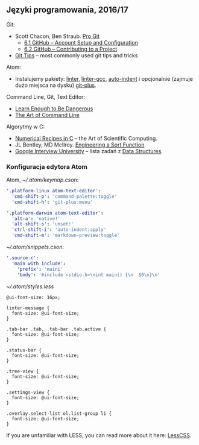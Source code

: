 ## Języki programowania, 2016/17

Git:

* Scott Chacon, Ben Straub. [Pro Git](https://git-scm.com/book/en/v2)
  - [6.1 GitHub – Account Setup and Configuration](https://git-scm.com/book/en/v2/GitHub-Account-Setup-and-Configuration)
  - [6.2 GitHub – Contributing to a Project](https://git-scm.com/book/en/v2/GitHub-Contributing-to-a-Project)
* [Git Tips](https://github.com/git-tips/tips) – most commonly used git tips and tricks

Atom:

* Instalujemy pakiety:
  [linter](https://github.com/atom-community/linter),
  [linter-gcc](https://atom.io/packages/linter-gcc),
  [auto-indent](https://atom.io/packages/auto-indent) i opcjonalnie
  (zajmuje dużo miejsca na dysku)
  [git-plus](https://atom.io/packages/git-plus).

Command Line, Git, Text Editor:

* [Learn Enough to Be Dangerous](http://www.learnenough.com)
* [The Art of Command Line](https://github.com/jlevy/the-art-of-command-line)

Algorytmy w C:

* [Numerical Recipes in C](http://www2.units.it/ipl/students_area/imm2/files/Numerical_Recipes.pdf) –
  the Art of Scientific Computing.
* JL Bentley, MD McIlroy.
  [Engineering a Sort Function](http://cs.fit.edu/~pkc/classes/writing/samples/bentley93engineering.pdf).
* [Google Interview University](https://github.com/jwasham/google-interview-university) – lista zadań
  z [Data Structures](https://github.com/jwasham/google-interview-university#data-structures).


### Konfiguracja edytora Atom

Atom, *~/.atom/keymap.cson*:

```yaml
'.platform-linux atom-text-editor':
  'cmd-shift-p': 'command-palette:toggle'
  'cmd-shift-h': 'git-plus:menu'

'.platform-darwin atom-text-editor':
  'alt-a': 'native!'
  'alt-shift-s': 'unset!'
  'ctrl-shift-i': 'auto-indent:apply'
  'cmd-shift-m': 'markdown-preview:toggle'
```

*~/.atom/snippets.cson*:

```yaml
'.source.c':
  'main with include':
    'prefix': 'maini'
    'body': '#include <stdio.h>\nint main() {\n  $0\n}\n'
```

*~/.atom/styles.less*

```less
@ui-font-size: 16px;

linter-message {
  font-size: @ui-font-size;
}

.tab-bar .tab, .tab-bar .tab.active {
  font-size: @ui-font-size;
}

.status-bar {
  font-size: @ui-font-size;
}

.tree-view {
  font-size: @ui-font-size;
}

.settings-view {
  font-size: @ui-font-size;
}

.overlay.select-list ol.list-group li {
  font-size: @ui-font-size;
}
```

If you are unfamiliar with LESS, you can read more about it here:
[LessCSS](http://www.lesscss.org).


<!---
```less
.script-view {
  .panel-body pre {
    background: @tool-panel-background-color;
    color: @text-color;
    font-size: 1.6rem;
  }
  .output {
    font-size: 1.6rem;
  }
  .stderr {
    color: @text-color-error;
    font-size: 1.6rem;
  }
}
```
--->

